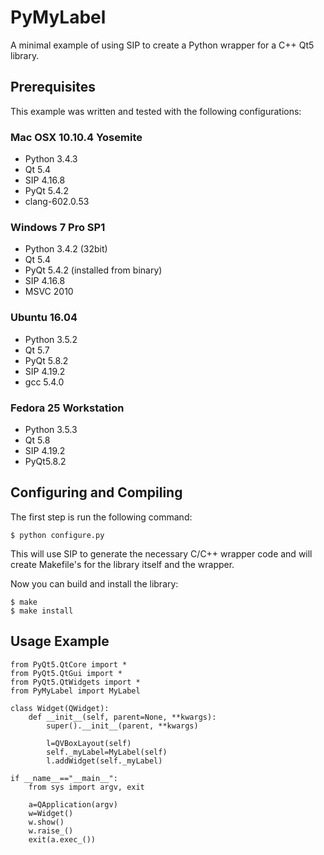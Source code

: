 # PyMyLabel
A minimal example of using SIP to create a Python wrapper for a C++ Qt5 library.

## Prerequisites
This example was written and tested with the following configurations:

### Mac OSX 10.10.4 Yosemite
 - Python 3.4.3
 - Qt 5.4
 - SIP 4.16.8
 - PyQt 5.4.2
 - clang-602.0.53

### Windows 7 Pro SP1
 - Python 3.4.2 (32bit)
 - Qt 5.4
 - PyQt 5.4.2 (installed from binary)
 - SIP 4.16.8
 - MSVC 2010

### Ubuntu 16.04
 - Python 3.5.2
 - Qt 5.7
 - PyQt 5.8.2
 - SIP 4.19.2
 - gcc 5.4.0

### Fedora 25 Workstation
 - Python 3.5.3
 - Qt 5.8
 - SIP 4.19.2
 - PyQt5.8.2

## Configuring and Compiling
The first step is run the following command:

    $ python configure.py

This will use SIP to generate the necessary C/C++ wrapper code and will create Makefile's for the library itself and the wrapper.

Now you can build and install the library:

    $ make
    $ make install

## Usage Example

    from PyQt5.QtCore import *
    from PyQt5.QtGui import *
    from PyQt5.QtWidgets import *
    from PyMyLabel import MyLabel
    
    class Widget(QWidget):
        def __init__(self, parent=None, **kwargs):
            super().__init__(parent, **kwargs)
            
            l=QVBoxLayout(self)
            self._myLabel=MyLabel(self)
            l.addWidget(self._myLabel)
            
    if __name__=="__main__":
        from sys import argv, exit
        
        a=QApplication(argv)
        w=Widget()
        w.show()
        w.raise_()
        exit(a.exec_())
